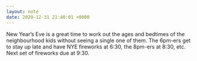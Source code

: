 ```yaml
---
layout: note
date: 2020-12-31 21:40:01 +0000
---
```


New Year’s Eve is a great time to work out the ages and bedtimes of the neighbourhood kids without seeing a single one of them. The 6pm-ers get to stay up late and have NYE fireworks at 6:30, the 8pm-ers at 8:30, etc. Next set of fireworks due at 9:30.
